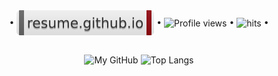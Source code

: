 <!--
**andry81/andry81** is a ✨ _special_ ✨ repository because its `README.md` (this file) appears on your GitHub profile.

Here are some ideas to get you started:

- 🔭 I’m currently working on ...
- 🌱 I’m currently learning ...
- 👯 I’m looking to collaborate on ...
- 🤔 I’m looking for help with ...
- 💬 Ask me about ...
- 📫 How to reach me: ...
- 😄 Pronouns: ...
- ⚡ Fun fact: ...
-->

<!-- ![My GitHub](https://github-readme-stats.vercel.app/api?username=andry81&count_private=true&show_icons=true&include_all_commits=true&bg_color=3e7bac&title_color=ffdd55&icon_color=ffdd55&text_color=ffdd55) -->
<!--
![My GitHub](https://github-readme-stats.vercel.app/api?username=andry81&theme=dark&count_private=true&show_icons=true&include_all_commits=true)
![Top Langs](https://github-readme-stats.vercel.app/api/top-langs/?username=andry81&layout=compact&theme=dark&langs_count=10&count_private=true&include_all_commits=true)
![Wakatime stats](https://github-readme-stats.vercel.app/api/wakatime?username=andry81&layout=compact)
-->

<div align="center">
• <a href="https://resume.github.io/?andry81"><img src="https://github.com/andry81/andry81/raw/main/badges/resume--github--io.svg" valign="middle" alt="resume.github.io"></a>
• <img src="https://gpvc.arturio.dev/andry81" valign="middle" alt="Profile views" />
• <img src="https://hits.seeyoufarm.com/api/count/incr/badge.svg?url=https%3A%2F%2Fgithub.com%2Fandry81&count_bg=%2379C83D&title_bg=%23555555&icon=&icon_color=%23E7E7E7&title=hits&edge_flat=false" valign="middle" alt="hits" />
•
</div>

##

<div align="center">
  <img src="https://github-readme-stats.vercel.app/api?username=andry81&theme=dark&count_private=true&show_icons=true&include_all_commits=true" valign="middle" alt="My GitHub" />
  <img src="https://github-readme-stats.vercel.app/api/top-langs/?username=andry81&layout=compact&theme=dark&langs_count=10&count_private=true&include_all_commits=true" valign="middle" alt="Top Langs" />
  <!-- <img src="https://github-readme-stats.vercel.app/api/wakatime?username=andry81&layout=compact" valign="middle" alt="Wakatime stats" /> -->
</div>
